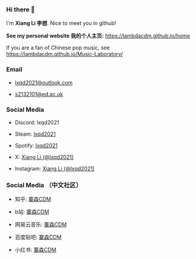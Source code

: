 ### Hi there 👋

I'm **Xiang Li 李想**. Nice to meet you in github!

**See my personal website 我的个人主页:** https://lambdacdm.github.io/home

If you are a fan of Chinese pop music, see https://lambdacdm.github.io/Music-Laboratory/

### Email

* lxqd2021@outlook.com

* s2132101@ed.ac.uk

### Social Media

* Discord: lxqd2021

* Steam: [lxqd2021](https://steamcommunity.com/profiles/76561199234315986/)

* Spotify: [lxqd2021](https://open.spotify.com/user/aodbn5sk0d56tefinucj47aqd)

* X: [Xiang Li (@lxqd2021)](https://twitter.com/lxqd2021)

* Instagram: [Xiang Li (@lxqd2021)](https://www.instagram.com/lxqd2021/)

### Social Media （中文社区）

* 知乎: [寨森CDM](https://www.zhihu.com/people/zhai-sen-8)

* b站: [寨森CDM](https://space.bilibili.com/407184818?spm_id_from=333.1007.0.0)

* 网易云音乐: [寨森CDM](https://music.163.com/#/user/home?id=477097094)

* 百度贴吧: [寨森CDM](https://tieba.baidu.com/home/main?id=tb.1.280b8e23.m2_V-qXfQj42raXJFZOj-w&fr=userbar)

* 小红书: [寨森CDM](https://www.xiaohongshu.com/user/profile/6171c81a0000000002027667)
